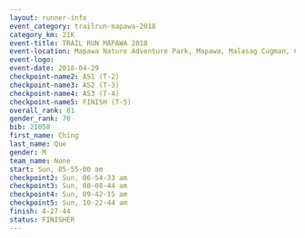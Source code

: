 ```yaml
---
layout: runner-info 
event_category: trailrun-mapawa-2018 
category_km: 21K 
event-title: TRAIL RUN MAPAWA 2018 
event-location: Mapawa Nature Adventure Park, Mapawa, Malasag Cugman, Cagayan de Oro Philippines 
event-logo: 
event-date: 2018-04-29 
checkpoint-name2: AS1 (T-2) 
checkpoint-name3: AS2 (T-3) 
checkpoint-name4: AS3 (T-4) 
checkpoint-name5: FINISH (T-5) 
overall_rank: 81
gender_rank: 70
bib: 21058
first_name: Ching
last_name: Que
gender: M
team_name: None
start: Sun, 05-55-00 am
checkpoint2: Sun, 06-54-33 am
checkpoint3: Sun, 08-08-44 am
checkpoint4: Sun, 09-42-15 am
checkpoint5: Sun, 10-22-44 am
finish: 4-27-44
status: FINISHER
---
```

